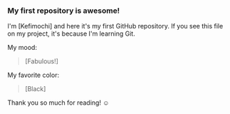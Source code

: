 ### My first repository is awesome!

I'm [Kefimochi] and here it's my first GitHub repository.
If you see this file on my project, it's because I'm learning Git.

My mood:

> [Fabulous!]

My favorite color:

> [Black]

Thank you so much for reading! ☺